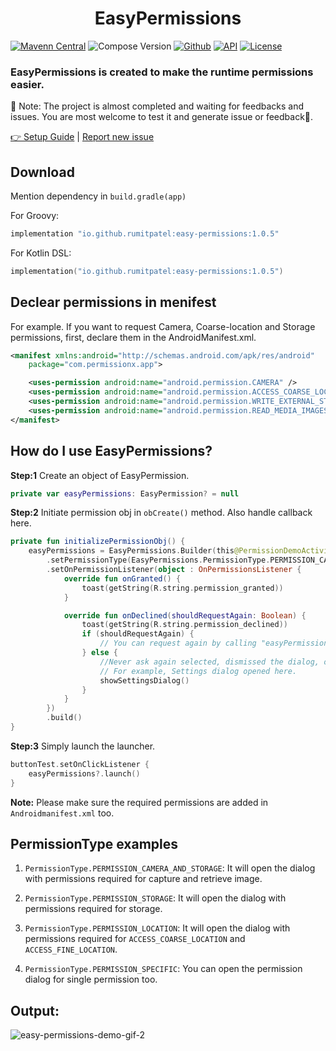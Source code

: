 <h1 align="center">EasyPermissions</h1>

[![Mavenn Central](https://img.shields.io/maven-central/v/io.github.rumitpatel/easy-permissions)](https://central.sonatype.com/artifact/io.github.rumitpatel/easy-permissions)
![Compose Version](https://img.shields.io/badge/Compose-1.5.3-brightgreen)
[![Github](https://img.shields.io/badge/Github-RumitPatel-blue?logo=github)](https://github.com/RumitPatel/android-easy-permissions)
<a href="https://android-arsenal.com/api?level=26"><img alt="API" src="https://img.shields.io/badge/API-26%2B-brightgreen.svg?style=flat"/></a>
<a href="https://opensource.org/licenses/Apache-2.0"><img alt="License" src="https://img.shields.io/badge/License-Apache%202.0-blue.svg"/></a>

<h3 align="start">EasyPermissions is created to make the runtime permissions easier.</h3>


🚧  Note: The project is almost completed and waiting for feedbacks and issues. You are most welcome to test it and generate issue or feedback🙂.


[👉 Setup Guide](#how-do-i-use-easypermissions) | [Report new issue](https://github.com/RumitPatel/android-easy-permissions/issues/new)



## Download
Mention dependency in ```build.gradle(app)```

For Groovy:
```groovy
implementation "io.github.rumitpatel:easy-permissions:1.0.5"
```

For Kotlin DSL:
```kotlin
implementation("io.github.rumitpatel:easy-permissions:1.0.5")
```

## Declear permissions in menifest

For example. If you want to request Camera, Coarse-location and Storage permissions, first, declare them in the AndroidManifest.xml.

```xml
<manifest xmlns:android="http://schemas.android.com/apk/res/android"
    package="com.permissionx.app">

    <uses-permission android:name="android.permission.CAMERA" />
    <uses-permission android:name="android.permission.ACCESS_COARSE_LOCATION" />
    <uses-permission android:name="android.permission.WRITE_EXTERNAL_STORAGE" />
    <uses-permission android:name="android.permission.READ_MEDIA_IMAGES" />
</manifest>
```

## How do I use EasyPermissions?
**Step:1** Create an object of EasyPermission.
```kotlin
private var easyPermissions: EasyPermission? = null
```

**Step:2** Initiate permission obj in ```obCreate()``` method. Also handle callback here.

```kotlin
private fun initializePermissionObj() {
    easyPermissions = EasyPermissions.Builder(this@PermissionDemoActivity)
        .setPermissionType(EasyPermissions.PermissionType.PERMISSION_CAMERA_AND_STORAGE)
        .setOnPermissionListener(object : OnPermissionsListener {
            override fun onGranted() {
                toast(getString(R.string.permission_granted))
            }

            override fun onDeclined(shouldRequestAgain: Boolean) {
                toast(getString(R.string.permission_declined))
                if (shouldRequestAgain) {
                    // You can request again by calling "easyPermissions?.launch()" here.
                } else {
                    //Never ask again selected, dismissed the dialog, or device policy prohibits the app from having that permission
                    // For example, Settings dialog opened here.
                    showSettingsDialog()
                }
            }
        })
        .build()
}
```

**Step:3** Simply launch the launcher.

```kotlin
buttonTest.setOnClickListener {
    easyPermissions?.launch()
}
```
**Note:** Please make sure the required permissions are added in ```Androidmanifest.xml``` too.


## PermissionType examples
1. ```PermissionType.PERMISSION_CAMERA_AND_STORAGE```: It will open the dialog with permissions required for capture and retrieve image.

2. ```PermissionType.PERMISSION_STORAGE```: It will open the dialog with permissions required for storage.

3. ```PermissionType.PERMISSION_LOCATION```: It will open the dialog with permissions required for ```ACCESS_COARSE_LOCATION``` and ```ACCESS_FINE_LOCATION```.

4. ```PermissionType.PERMISSION_SPECIFIC```: You can open the permission dialog for single permission too.


## Output:

![easy-permissions-demo-gif-2](https://github.com/RumitPatel/android-easy-permissions/assets/81635516/72a637b3-ebeb-4984-8b31-666a6f8b9548)

